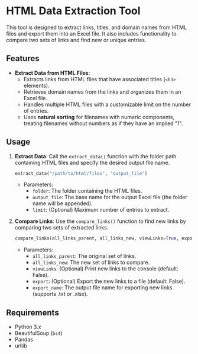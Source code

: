 
# HTML Data Extraction Tool

This tool is designed to extract links, titles, and domain names from HTML files and export them into an Excel file. It also includes functionality to compare two sets of links and find new or unique entries.

## Features
- **Extract Data from HTML Files**: 
  - Extracts links from HTML files that have associated titles (`<h3>` elements).
  - Retrieves domain names from the links and organizes them in an Excel file.
  - Handles multiple HTML files with a customizable limit on the number of entries.
  - Uses **natural sorting** for filenames with numeric components, treating filenames without numbers as if they have an implied "1".

## Usage
1. **Extract Data**: Call the `extract_data()` function with the folder path containing HTML files and specify the desired output file name.
   ```python
   extract_data("/path/to/html/files", "output_file")
   ```
   - Parameters:
     - `folder`: The folder containing the HTML files.
     - `output_file`: The base name for the output Excel file (the folder name will be appended).
     - `limit`: (Optional) Maximum number of entries to extract.

2. **Compare Links**: Use the `compare_links()` function to find new links by comparing two sets of extracted links.
   ```python
   compare_links(all_links_parent, all_links_new, viewLinks=True, export=True, export_name="new_links.xlsx")
   ```
   - Parameters:
     - `all_links_parent`: The original set of links.
     - `all_links_new`: The new set of links to compare.
     - `viewLinks`: (Optional) Print new links to the console (default: False).
     - `export`: (Optional) Export the new links to a file (default: False).
     - `export_name`: The output file name for exporting new links (supports .txt or .xlsx).

## Requirements
- Python 3.x
- BeautifulSoup (`bs4`)
- Pandas
- urllib
